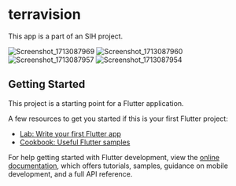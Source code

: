 # terravision

This app is a part of an SIH project.

![Screenshot_1713087969](https://github.com/darrylad/terravision/assets/132708308/9292880c-afae-4251-b1f9-15832179f3b2)
![Screenshot_1713087960](https://github.com/darrylad/terravision/assets/132708308/781b2bf3-a4b1-44e1-9e5d-8169d8a1a367)
![Screenshot_1713087957](https://github.com/darrylad/terravision/assets/132708308/c03979b3-0de3-40a0-8386-18e45abafec1)
![Screenshot_1713087954](https://github.com/darrylad/terravision/assets/132708308/2b29497f-417b-4d03-92bc-f2bf032ad19e)


## Getting Started

This project is a starting point for a Flutter application.

A few resources to get you started if this is your first Flutter project:

- [Lab: Write your first Flutter app](https://docs.flutter.dev/get-started/codelab)
- [Cookbook: Useful Flutter samples](https://docs.flutter.dev/cookbook)

For help getting started with Flutter development, view the
[online documentation](https://docs.flutter.dev/), which offers tutorials,
samples, guidance on mobile development, and a full API reference.
